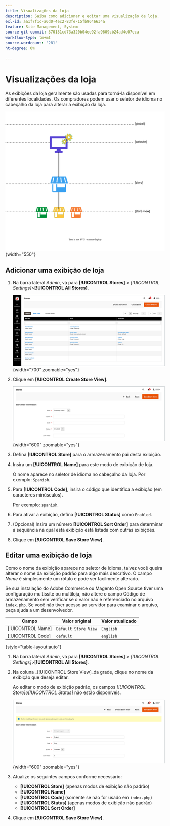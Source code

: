 ```yaml
---
title: Visualizações da loja
description: Saiba como adicionar e editar uma visualização de loja.
exl-id: aa1f7f1c-a6d0-4ec2-83fe-15fb9646634a
feature: Site Management, System
source-git-commit: 370131cd73a320b04ee92fa9609cb24ad4c07eca
workflow-type: tm+mt
source-wordcount: '281'
ht-degree: 0%

---
```


# Visualizações da loja

As exibições da loja geralmente são usadas para torná-la disponível em diferentes localidades. Os compradores podem usar o seletor de idioma no cabeçalho da loja para alterar a exibição da loja.

![Escopo - várias exibições de armazenamento](./assets/scope-multiview.svg){width="550"}

## Adicionar uma exibição de loja

1. Na barra lateral _Admin_, vá para **[!UICONTROL Stores]** > _[!UICONTROL Settings]_>**[!UICONTROL All Stores]**.

   ![Todas as lojas](./assets/stores-all.png){width="700" zoomable="yes"}

1. Clique em **[!UICONTROL Create Store View]**.

   ![Criar exibição de armazenamento](./assets/create-store-view.png){width="600" zoomable="yes"}

1. Defina **[!UICONTROL Store]** para o armazenamento pai desta exibição.

1. Insira um **[!UICONTROL Name]** para este modo de exibição de loja.

   O nome aparece no seletor de idioma no cabeçalho da loja. Por exemplo: `Spanish`.

1. Para **[!UICONTROL Code]**, insira o código que identifica a exibição (em caracteres minúsculos).

   Por exemplo: `spanish`.

1. Para ativar a exibição, defina **[!UICONTROL Status]** como `Enabled`.

1. (Opcional) Insira um número **[!UICONTROL Sort Order]** para determinar a sequência na qual esta exibição está listada com outras exibições.

1. Clique em **[!UICONTROL Save Store View]**.

## Editar uma exibição de loja

Como o nome da exibição aparece no seletor de idioma, talvez você queira alterar o nome da exibição padrão para algo mais descritivo. O campo _Nome_ é simplesmente um rótulo e pode ser facilmente alterado.

Se sua instalação do Adobe Commerce ou Magento Open Source tiver uma configuração multissite ou multiloja, não altere o campo Código de armazenamento sem verificar se o valor não é referenciado no arquivo `index.php`. Se você não tiver acesso ao servidor para examinar o arquivo, peça ajuda a um desenvolvedor.

| Campo | Valor original | Valor atualizado |
| ----- | -------------- | ------------- |
| [!UICONTROL Name] | `Default Store View` | `English` |
| [!UICONTROL Code] | `default` | `english` |

{style="table-layout:auto"}

1. Na barra lateral _Admin_, vá para **[!UICONTROL Stores]** > _[!UICONTROL Settings]_>**[!UICONTROL All Stores]**.

1. Na coluna _[!UICONTROL Store View]_da grade, clique no nome da exibição que deseja editar.

   Ao editar o modo de exibição padrão, os campos _[!UICONTROL Store]_e_[!UICONTROL Status]_ não estão disponíveis.

   ![Modo de exibição de armazenamento - editar modo de exibição padrão](./assets/edit-store-view-info.png){width="600" zoomable="yes"}

1. Atualize os seguintes campos conforme necessário:

   - **[!UICONTROL Store]** (apenas modos de exibição não padrão)
   - **[!UICONTROL Name]**
   - **[!UICONTROL Code]** (somente se não for usado em `index.php`)
   - **[!UICONTROL Status]** (apenas modos de exibição não padrão)
   - **[!UICONTROL Sort Order]**

1. Clique em **[!UICONTROL Save Store View]**.

